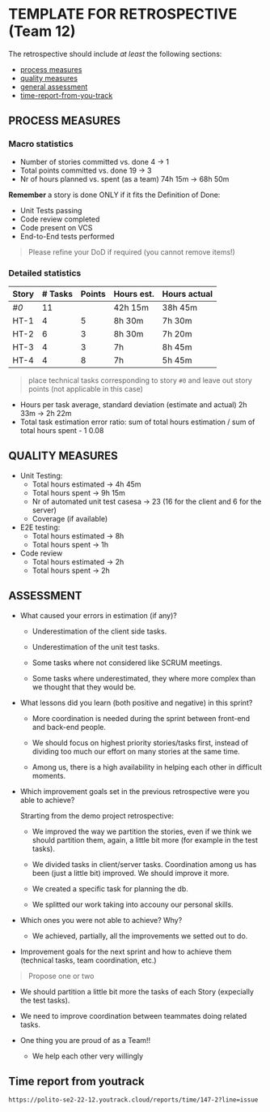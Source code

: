 TEMPLATE FOR RETROSPECTIVE (Team 12)
=====================================

The retrospective should include _at least_ the following
sections:

- [process measures](#process-measures)
- [quality measures](#quality-measures)
- [general assessment](#assessment)
- [time-report-from-you-track](#timereportfromyoutrack)

## PROCESS MEASURES

### Macro statistics

- Number of stories committed vs. done  4 &rarr; 1
- Total points committed vs. done 19 &rarr; 3
- Nr of hours planned vs. spent (as a team) 74h 15m &rarr; 68h 50m

**Remember** a story is done ONLY if it fits the Definition of Done:

- Unit Tests passing
- Code review completed
- Code present on VCS
- End-to-End tests performed

> Please refine your DoD if required (you cannot remove items!)

### Detailed statistics

| Story  | # Tasks | Points | Hours est. | Hours actual |
|--------|---------|--------|------------|--------------|
| _#0_   |   11    |        |  42h 15m   |   38h 45m    |
| HT-1   |   4     |   5    |  8h 30m    |   7h 30m     |
| HT-2   |   6     |   3    |  8h 30m    |   7h 20m     |
| HT-3   |   4     |   3    |  7h        |   8h 45m     |
| HT-4   |   4     |   8    |  7h        |   5h 45m     |

> place technical tasks corresponding to story `#0` and leave out story points (not applicable in this case)

- Hours per task average, standard deviation (estimate and actual) 2h 33m &rarr; 2h 22m
- Total task estimation error ratio: sum of total hours estimation / sum of total hours spent - 1  0.08

## QUALITY MEASURES

- Unit Testing:
  - Total hours estimated &rarr; 4h 45m
  - Total hours spent &rarr; 9h 15m
  - Nr of automated unit test casesa &rarr; 23 (16 for the client and 6 for the server)
  - Coverage (if available)
- E2E testing:
  - Total hours estimated &rarr; 8h
  - Total hours spent &rarr; 1h
- Code review
  - Total hours estimated &rarr; 2h
  - Total hours spent &rarr; 2h
  
## ASSESSMENT

- What caused your errors in estimation (if any)?

  - Underestimation of the client side tasks.

  - Underestimation of the unit test tasks.
  
  - Some tasks where not considered like SCRUM meetings.

  - Some tasks where underestimated, they where more complex than we thought that they would be.

- What lessons did you learn (both positive and negative) in this sprint?

  - More coordination is needed during the sprint between front-end and back-end people.

  - We should focus on highest priority stories/tasks first, instead of dividing too much our effort on many stories at the same time.

  - Among us, there is a high availability in helping each other in difficult moments.

- Which improvement goals set in the previous retrospective were you able to achieve?

  Strarting from the demo project retrospective:

  - We improved the way we partition the stories, even if we think we should partition them, again, a little bit more (for example in the test tasks).
  
  - We divided tasks in client/server tasks. Coordination among us has been (just a little bit) improved. We should improve it more.
  
  - We created a specific task for planning the db.
  
  - We splitted our work taking into accouny our personal skills.

- Which ones you were not able to achieve? Why?

  - We achieved, partially, all the improvements we setted out to do.

- Improvement goals for the next sprint and how to achieve them (technical tasks, team coordination, etc.)

> Propose one or two

- We should partition a little bit more the tasks of each Story (expecially the test tasks).

- We need to improve coordination between teammates doing related tasks.

- One thing you are proud of as a Team!!

  - We help each other very willingly

## Time report from youtrack

`https://polito-se2-22-12.youtrack.cloud/reports/time/147-2?line=issue`

